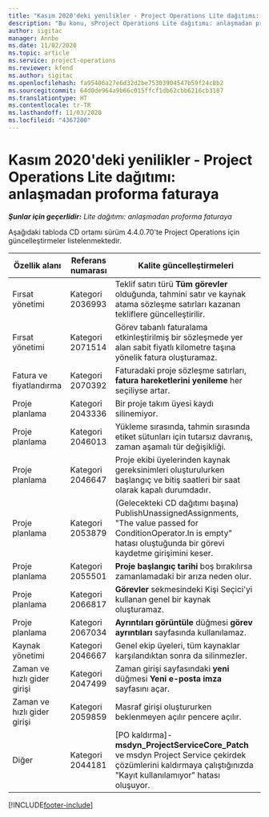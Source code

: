 ```yaml
---
title: "Kasım 2020'deki yenilikler - Project Operations Lite dağıtımı: anlaşmadan proforma faturaya"
description: "Bu konu, sProject Operations Lite dağıtımı: anlaşmadan proforma faturaya Kasım 2020'de bulunan kaliteli güncelleştirmelerle ilgili bilgi sağlar."
author: sigitac
manager: Annbe
ms.date: 11/02/2020
ms.topic: article
ms.service: project-operations
ms.reviewer: kfend
ms.author: sigitac
ms.openlocfilehash: fa95406a27e6d32d2be75303904547b59f24c8b2
ms.sourcegitcommit: 64d0de964a9b66c015ffcf1db62cbb6216cb3187
ms.translationtype: HT
ms.contentlocale: tr-TR
ms.lasthandoff: 11/03/2020
ms.locfileid: "4367200"
---
```

# <a name="whats-new-november-2020---project-operations-lite-deployment---deal-to-proforma-invoicing"></a>Kasım 2020'deki yenilikler - Project Operations Lite dağıtımı: anlaşmadan proforma faturaya

_**Şunlar için geçerlidir:** Lite dağıtımı: anlaşmadan proforma faturaya_

Aşağıdaki tabloda CD ortamı sürüm 4.4.0.70'te Project Operations için güncelleştirmeler listelenmektedir.

| Özellik alanı                 | Referans numarası | Kalite güncelleştirmeleri                                                                                                                                                                    |
|------------------------------|------------------|-----------------------------------------------------------------------------------------------------------------------------------------------------------------------------------|
|   Fırsat yönetimi       | Kategori 2036993          | Teklif satırı türü **Tüm görevler** olduğunda, tahmini satır ve kaynak atama sözleşme satırları kazanan tekliflere güncelleştirilir.                                                 |
|   Fırsat yönetimi       | Kategori 2071514          | Görev tabanlı faturalama etkinleştirilmiş bir sözleşmede yer alan sabit fiyatlı kilometre taşına yönelik fatura oluşturamaz.                                                                          |
| Fatura ve fiyatlandırma          | Kategori 2070392          | Faturadaki proje sözleşme satırları, **fatura hareketlerini yenileme** her seçiliyse artar.                                                                       |
| Proje planlama             | Kategori 2043336          | Bir proje takım üyesi kaydı silinemiyor.                                                                                                                                    |
| Proje planlama             | Kategori 2046013          | Yükleme sırasında, tahmin sırasında etiket sütunları için tutarsız davranış, zaman aşamalı tür değişikliği.                                                                                   |
| Proje planlama             | Kategori 2046647          | Proje ekibi üyelerinden kaynak gereksinimleri oluşturulurken başlangıç ve bitiş saatleri bir saat olarak kapalı durumdadır.                                                                      |
| Proje planlama             | Kategori 2053879          | (Gelecekteki CD dağıtımı başına) PublishUnassignedAssignments, "The   value passed for ConditionOperator.In is   empty" hatası oluştuğunda bir görevi kaydetme girişimini keser. |
| Proje planlama             | Kategori 2055501          | **Proje başlangıç tarihi** boş bırakılırsa zamanlamadaki bir arıza neden olur.                                                                                                      |
| Proje planlama             | Kategori 2066817          | **Görevler** sekmesindeki Kişi Seçici'yi kullanan genel bir kaynak oluşturamaz.                                                                                               |
| Proje planlama             | Kategori 2067034          | **Ayrıntıları görüntüle** düğmesi **görev ayrıntıları** sayfasında kullanılamaz.                                                                                                         |
| Kaynak yönetimi          | Kategori 2046667          | Genel ekip üyeleri, tüm kaynaklar karşılandıktan sonra da silinmezler.                                                                                                     |
| Zaman ve hızlı gider girişi | Kategori 2047499          | Zaman girişi sayfasındaki **yeni** düğmesi **Yeni e-posta imza** sayfasını açar.                                                                                               |
| Zaman ve hızlı gider girişi | Kategori 2059859          | Masraf girişi oluştururken beklenmeyen açılır pencere açılır.                                                                                                                         |
| Diğer                        | Kategori 2044181          | [PO kaldırma]- **msdyn_ProjectServiceCore_Patch** ve msdyn Project Service çekirdek çözümlerini kaldırmaya çalıştığınızda "Kayıt kullanılamıyor" hatası oluşuyor.        |


[!INCLUDE[footer-include](../../includes/footer-banner.md)]